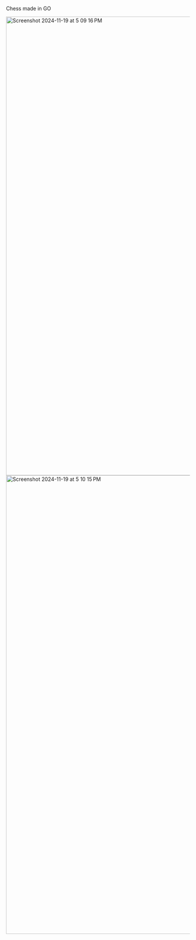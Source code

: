 Chess made in GO

<img width="1253" alt="Screenshot 2024-11-19 at 5 09 16 PM" src="https://github.com/user-attachments/assets/ffacb8e4-e9ff-4c01-bbbe-29206fc18d13">
<img width="1253" alt="Screenshot 2024-11-19 at 5 10 15 PM" src="https://github.com/user-attachments/assets/f61094fc-cb30-41a4-9eb4-95e586adfd4c">
